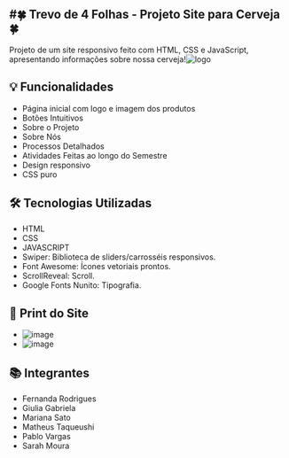 #🍀 Trevo de 4 Folhas - Projeto Site para Cerveja 🍀
---
Projeto de um site responsivo feito com HTML, CSS e JavaScript, apresentando informações sobre nossa cerveja!![logo](https://github.com/user-attachments/assets/7bea728e-9650-440f-910e-e7615b90e2b0?raw=true)


## 💡 Funcionalidades

- Página inicial com logo e imagem dos produtos
- Botões Intuitivos
- Sobre o Projeto
- Sobre Nós
- Processos Detalhados
- Atividades Feitas ao longo do Semestre
- Design responsivo
-  CSS puro

  ## 🛠 Tecnologias Utilizadas

- HTML
- CSS
- JAVASCRIPT
- Swiper: Biblioteca de sliders/carrosséis responsivos.
- Font Awesome: Ícones vetoriais prontos.
- ScrollReveal: Scroll.
- Google Fonts Nunito: Tipografia.

## 📸 Print do Site

- ![image](https://github.com/user-attachments/assets/91d1b743-3e5a-4331-b913-574f3beeca4c)
- ![image](https://github.com/user-attachments/assets/e408f331-2b35-46c4-84c3-8dd8e6016c9b)

## 📚 Integrantes

- Fernanda Rodrigues
- Giulia Gabriela
- Mariana Sato
- Matheus Taqueushi
- Pablo Vargas
- Sarah Moura

